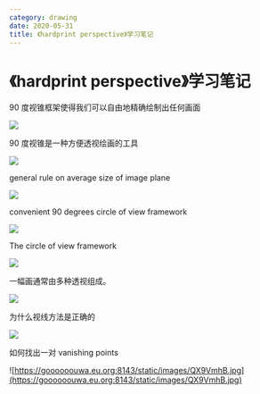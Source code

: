 ```yaml
---
category: drawing
date: 2020-05-31
title: 《hardprint perspective》学习笔记
---
```


# 《hardprint perspective》学习笔记

90 度视锥框架使得我们可以自由地精确绘制出任何画面

![](https://goooooouwa.eu.org:8143/static/images/ok462AI.jpg)

90 度视锥是一种方便透视绘画的工具

![](https://goooooouwa.eu.org:8143/static/images/NGkoEAS.jpg)

general rule on average size of image plane

![](https://goooooouwa.eu.org:8143/static/images/argte7a.jpg)

convenient 90 degrees circle of view framework

![](https://goooooouwa.eu.org:8143/static/images/iRjbtia.jpg)

The circle of view framework

![](https://goooooouwa.eu.org:8143/static/images/4xy9Qt4.jpg)

一幅画通常由多种透视组成。

![](https://goooooouwa.eu.org:8143/static/images/ucP9i8X.jpg)

为什么视线方法是正确的

![](https://goooooouwa.eu.org:8143/static/images/zZQXu0H.jpg)

如何找出一对 vanishing points

![https://goooooouwa.eu.org:8143/static/images/QX9VmhB.jpg](https://goooooouwa.eu.org:8143/static/images/QX9VmhB.jpg)
